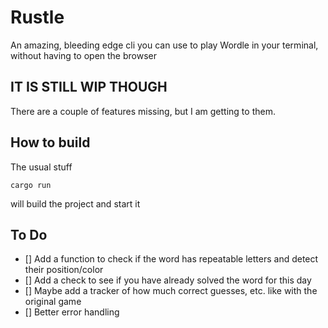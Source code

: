# Rustle

An amazing, bleeding edge cli you can use to play Wordle in your terminal, without having to open the browser

## IT IS STILL WIP THOUGH

There are a couple of features missing, but I am getting to them.

## How to build

The usual stuff

```
cargo run
```

will build the project and start it

## To Do

- [] Add a function to check if the word has repeatable letters and detect their position/color
- [] Add a check to see if you have already solved the word for this day
- [] Maybe add a tracker of how much correct guesses, etc. like with the original game
- [] Better error handling
